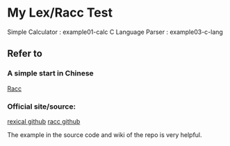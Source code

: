 # My Lex/Racc Test

Simple Calculator : example01-calc
C Language Parser : example03-c-lang

## Refer to

### A simple start in Chinese
[Racc](https://blog.dengqinghua.net/racc.html)

### Official site/source:
[rexical github](https://github.com/tenderlove/rexical)
[racc github](https://github.com/ruby/racc)

The example in the source code and wiki of the repo is very helpful.

